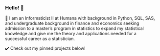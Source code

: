 ### Hello! 👋

🚀 I am an Informaticist II at Humana with background in Python, SQL, SAS, and undergraduate background in finance and economics seeking admission to a master’s program in statistics to expand my statistical knowledge and give me the theory and applications needed for a successful career as a statistician. 

✔️ Check out my pinned projects below! 
